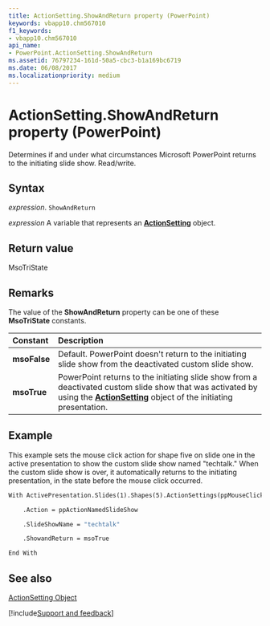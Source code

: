 ```yaml
---
title: ActionSetting.ShowAndReturn property (PowerPoint)
keywords: vbapp10.chm567010
f1_keywords:
- vbapp10.chm567010
api_name:
- PowerPoint.ActionSetting.ShowAndReturn
ms.assetid: 76797234-161d-50a5-cbc3-b1a169bc6719
ms.date: 06/08/2017
ms.localizationpriority: medium
---
```



# ActionSetting.ShowAndReturn property (PowerPoint)

Determines if and under what circumstances Microsoft PowerPoint returns to the initiating slide show. Read/write.


## Syntax

_expression_. `ShowAndReturn`

_expression_ A variable that represents an **[ActionSetting](PowerPoint.ActionSetting.md)** object.


## Return value

MsoTriState


## Remarks

The value of the **ShowAndReturn** property can be one of these **MsoTriState** constants.



|Constant|Description|
|:-----|:-----|
|**msoFalse**|Default. PowerPoint doesn't return to the initiating slide show from the deactivated custom slide show.|
|**msoTrue**| PowerPoint returns to the initiating slide show from a deactivated custom slide show that was activated by using the **[ActionSetting](PowerPoint.ActionSetting.md)** object of the initiating presentation.|

## Example

This example sets the mouse click action for shape five on slide one in the active presentation to show the custom slide show named "techtalk." When the custom slide show is over, it automatically returns to the initiating presentation, in the state before the mouse click occurred.


```vb
With ActivePresentation.Slides(1).Shapes(5).ActionSettings(ppMouseClick)

    .Action = ppActionNamedSlideShow

    .SlideShowName = "techtalk"

    .ShowandReturn = msoTrue

End With
```


## See also


[ActionSetting Object](PowerPoint.ActionSetting.md)

[!include[Support and feedback](~/includes/feedback-boilerplate.md)]